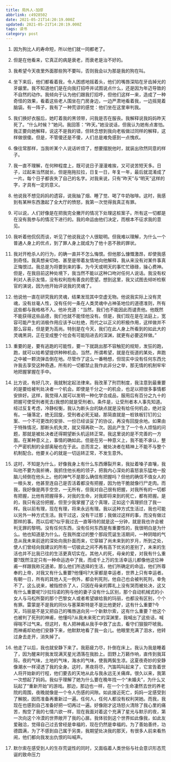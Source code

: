```yaml
---
title: 局外人-加缪
abbrlink: c4928502
date: 2021-05-21T14:20:19.000Z
updated: 2021-05-21T14:20:19.000Z
tags: 读书
category: post
---
```


1. 因为狗比人的寿命短，所以他们就一同都老了。

2. 但是在他看来，它真正的病是衰老，而衰老是治不好的。

3. 我希望今天夜里外面那些狗不要叫，否则我会以为那是我的狗在叫。
<!--more-->
4. 坐下来后，他们都看着我，令人困惑地摇着头，他们的嘴唇深陷在牙齿掉光的牙龈里。我不知道他们是在向我打招呼并试图说点什么，还是因为年迈导致的不自然的动作。我倾向于认为他们跟我打招呼，但他们这样一来，造成了一种奇怪的效果，看着这些老人围坐在门房身边，一边严肃地看着我，一边摇晃着脑袋。有一阵子，我有了一种荒谬的感觉：他们坐在这里审判我。

5. 我们换好衣服后，她盯着我的黑领带，问我是否在服丧。我解释说我妈妈昨天死了。“什么时候？”她问。我回答：“昨天。”她没说话，但我认为她有点害怕。我正要向她解释，说这不是我的错，但转念想到我向老板做过同样的解释，这样做很傻。但是，不管傻还是不傻，人们总是难免感到一点愧疚。

6. 像往常那样，当我听某个人说话听烦了，想要摆脱他时，就装出欣然同意的样子。

7. 我一直不理解，在何种程度上，既可说日子漫漫难挨，又可说苦短天多。日子，过起来当然就长，但是拖拖拉拉，日复一日，年复一年，最后就混淆成了一片。每个日子都丧失了自己的名字。对我来说，只有“昨天”与“明天”这样的字，才具有一定的意义。

8. 他说我不想见妈妈的遗容，说我抽了烟、睡了觉、喝了牛奶咖啡。这时，我感到有某种东西激起了全大厅的愤怒，我第一次觉得我真正有罪。

9. 可以说，人们好像是在把我完全撇开的情况下处理这桩案子。所有这一切都是在没有我参与的情况下进行的。我的命运由他们决定，而根本不征求我的意见。

10. 我听着他侃侃而谈，听见了他说我这个人很聪明。但我难以理解，为什么一个普通人身上的优点，到了罪人身上就成为了他十恶不赦的罪状。

11. 我对开枪杀人的行为，的确一直并不怎么悔恨。但他那么慷慨激昂，却使我感到奇怪。我真想亲切地、甚至是带着友情地向他解释，我从来没有对某件事真正悔恨过。我总是为将要到来的事，为今天或明天的事忙忙碌碌，操心费神。但是，在我目前这种处境下，我当然不能以这种口吻对任何人说话。我没有权利对人表示友情，没有权利抱有善良的愿望。想到这里，我又试图去倾听检察官的演说，因为他开始评说我的灵魂了。

12. 他说他一直在研究我的灵魂，结果发现其中空虚无物。他说我实际上没有灵魂，没有丝毫人性，没有任何一条在人类灵魂中占神圣地位的道德准则，所有这些都与我格格不入。他补充道：“当然，我们也不能因此而谴责他。他既然不能获得这些品德，我们也就不能怪他没有。但是，我们现在是在法庭上，宽容可能产生的消极作用应该予以杜绝，而代之以正义的积极作用，这样做并不那么容易，但是更为高尚。特别是在今天，我们在此人身上所看到的如此大的灵魂黑洞，正在变成整个社会有可能陷进去的深渊，就更有必要这样做。”

13. 重要的是，要有逃跑的可能性，要一下就跳出那不容触犯的规矩，发狂的跑，跑，就可以给希望提供种种机会。当然，所谓希望，就是在街道的某处，奔跑之中被一颗流弹击倒在地。尽管作了这么一番畅想，但现实中没有任何东西允许我去享受这种奇遇，所有的一切都禁止我作此非分之举，那无情的机制牢牢地把握掌握在手中。

14. 比方说，有好几次，我就制定起法律来。我改革了刑罚制度，我注意到最重要的是要给被判处决者一个机会。即使是千分之一的机会，也足以把很多事情都安排好。这样，我觉得人就可以发明一种化学合成品，服用后有百分之九十的把握可使受刑者死去(我想的就是受刑者)。条件是，让受刑者本人事先知道。经过反复考虑，冷静权衡，我认为断头台的缺点就是没有给任何机会，绝对没有。一锤落定，绝无回旋，受刑者必死无疑。那简直就是一桩铁板钉钉的公案、一个不可更改的安排、一份已经谈妥了的协议，再没有回旋余地。如果由于特殊情况，那断头机失灵，就又得再砍一次。因此产生了一个令人烦恼的问题，那就是被处决者还得期望断头机运转正常。我这里说的是不完善的一方面。在某种意义上，事情的确如此。但是在另一种意义上，我不能不承认，整个严密机制的全部奥秘也在于此。总而言之，被处决者在精神上不能不与整个机制配合。他要关心的就是一切运转正常，不发生意外。

15. 这时，不知是为什么，好像我身上有什么东西爆裂开来，我扯着嗓子直嚷，我叫他不要为我祈祷，我抓住他长袍的领子，把我内心深处的喜怒哀乐猛地一股脑儿倾倒在他头上。他的神气不是那么确信有把握吗？但他的确信不值女人的一根头发，他甚至连自己是否活着都没有把握，因为他干脆就像行尸走肉。而我，我好像是两手空空，一无所有，但我对自己很有把握，对我所有的一切都有把握，比他有把握得多，对我的生命，对我即将来到的死亡，都有把握。是的，我只有这份把握，但至少我掌握了这个真理，正如这个真理抓住了我一样。我以前有理，现在有理，将来永远有理。我以这种方式生活过，我也可能以另外一种方式生活。我干过这，没有干过那；我做过这样的事，而没有做过那样的事。而以后呢?似乎我过去一直等待的就是这一分钟，就是我也许会被判无罪的黎明。没有任何东西，没有任何东西是有重要性的，我很明白是为什么。他也知道是为什么。在我所度过的整个那段荒诞生活期间，一种阴暗的气息从我未来前途的深处向我扑面而来，它穿越了尚未来到的岁月，所到之处，使人们曾经向我建议的所有一切彼此之间不再有高下优劣的差别了，未来的生活也并不比我已往的生活更真切实在。其他人的死，母亲的爱，对我有什么重要?既然注定只有一种命运选中了我，而成千上万的生活幸运儿都像他这位神甫一样跟我称兄道弟，那么他们所选择的生活，他们所确定的命运，他们所尊奉的上帝，对我又有什么重要?他懂吗?大家都是幸运者，世界上只有幸运者。有朝一日，所有的其他人无一例外，都会判死刑，他自己也会被判死刑，幸免不了。这么说来，被指控杀了人，只因在母亲的葬礼上没有哭而被处决，这又有什么重要呢?沙拉玛诺的狗与他的妻子没有什么区别，那个自动机械式的小女人与马松所娶的那个巴黎女人或者希望嫁给我的玛丽，也都没有区别，个个有罪。雷蒙是不是我的同伙与塞莱斯特是不是比他更好，这有什么重要?今天，玛丽是不是又把自己的嘴唇送向另一个新默尔索，这有什么重要？他这个也被判了死刑的神甫，他懂吗?从我未来死亡的深渊里，我喊出了这些话，喊得喘不过气来。但这时，有人把神甫从我手中救了出去，看守们狠狠吓唬我。而神甫却劝他们安静下来，他默默地看了我一会儿。他眼里充满了泪水，他转过身去走开，消失掉了。

16. 他走了以后，我也就安静下来了。我筋疲力尽，扑倒在床上。我认为我是睡着了，因为醒来时我发现满天星光洒落在我脸上。田野上万籁作响，直传到我耳际。夜的气味，土地的气味，海水的气味，使我两鬓生凉。这夏夜奇妙的安静像潮水一样浸透了我的全身。这时，黑夜将尽，汽笛鸣叫起来了，它宣告着世人将开始新的行程，他们要去的天地从此与我永远无关痛痒。很久以来，我第一次想起了妈妈。我似乎理解了她为什么要在晚年找一个“未婚夫”，为什么又玩起了“重新开始”的游戏。那边，那边也一样，在一个个生命凄然去世的养老院的周围，夜晚就像是一个令人伤感的间隙。如此接近死亡，妈妈一定感受到了解脱，因而准备再重新过一遍。任何人，任何人都没有权利哭她。而我，我现在也感到自己准备好把一切再过一遍。好像刚才这场怒火清除了我心里的痛苦，掏空了我的七情六欲一样，现在我面对着这个充满了星光与默示的夜，第一次向这个冷漠的世界敞开了我的心扉。我体验到这个世界如此像我，如此友爱融洽，觉得自己过去曾经是幸福的，现在仍然是幸福的。为了善始善终，功德圆满，为了不感到自己属于另类，我期望处决我的那天，有很多人前来看热闹，他们都向我发出仇恨的叫喊声。

17. 默尔索在感受到人的生存荒诞性的同时，又面临着人类世俗与社会意识形态荒诞的致命压力
